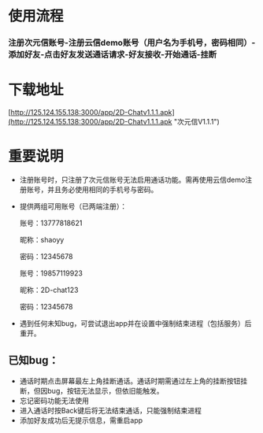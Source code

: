 # 使用流程
### 注册次元信账号-注册云信demo账号（用户名为手机号，密码相同）-添加好友-点击好友发送通话请求-好友接收-开始通话-挂断

# 下载地址
[http://125.124.155.138:3000/app/2D-Chatv1.1.1.apk](http://125.124.155.138:3000/app/2D-Chatv1.1.1.apk "次元信V1.1.1")

# 重要说明
 - 注册账号时，只注册了次元信账号无法启用通话功能。需再使用云信demo注册账号，并且务必使用相同的手机号与密码。

 * 提供两组可用账号（已两端注册）：

	账号：13777818621

	昵称：shaoyy

	密码：12345678

	账号：19857119923

	昵称：2D-chat123

	密码：12345678

 - 遇到任何未知bug，可尝试退出app并在设置中强制结束进程（包括服务）后重开。

## 已知bug：
 - 通话时期点击屏幕最左上角挂断通话。通话时期需通过左上角的挂断按钮挂断，但因bug，按钮无法显示，但依旧能触发。
 - 忘记密码功能无法使用
 - 进入通话时按Back键后将无法结束通话，只能强制结束进程
 - 添加好友成功后无提示信息，需重启app
